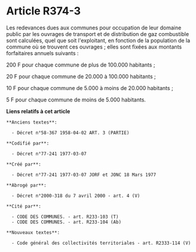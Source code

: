 # Article R374-3

Les redevances dues aux communes pour occupation de leur domaine public par les ouvrages de transport et de distribution de
gaz combustible sont calculées, quel que soit l'exploitant, en fonction de la population de la commune où se trouvent ces
ouvrages ; elles sont fixées aux montants forfaitaires annuels suivants : 

200 F pour chaque commune de plus de 100.000 habitants ; 

20 F pour chaque commune de 20.000 à 100.000 habitants ; 

10 F pour chaque commune de 5.000 à moins de 20.000 habitants ; 

5 F pour chaque commune de moins de 5.000 habitants.

**Liens relatifs à cet article**

	**Anciens textes**:

	  - Décret n°58-367 1958-04-02 ART. 3 (PARTIE)

	**Codifié par**:

	  - Décret n°77-241 1977-03-07

	**Créé par**:

	  - Décret n°77-241 1977-03-07 JORF et JONC 18 Mars 1977

	**Abrogé par**:

	  - Décret n°2000-318 du 7 avril 2000 - art. 4 (V)

	**Cité par**:

	  - CODE DES COMMUNES. - art. R233-103 (T)
	  - CODE DES COMMUNES. - art. R233-104 (Ab)

	**Nouveaux textes**:

	  - Code général des collectivités territoriales - art. R2333-114 (V)
